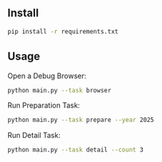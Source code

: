 ## Install
```bash
pip install -r requirements.txt
```

## Usage

Open a Debug Browser:
```bash
python main.py --task browser
```

Run Preparation Task:
```bash
python main.py --task prepare --year 2025
```

Run Detail Task:
```bash
python main.py --task detail --count 3
```



